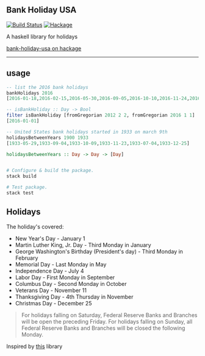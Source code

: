 Bank Holiday USA
---

[![Build Status](https://secure.travis-ci.org/tippenein/BankHoliday.png)](http://travis-ci.org/tippenein/BankHoliday)
[![Hackage](https://img.shields.io/hackage/v/bank-holiday-usa.svg)](http://hackage.haskell.org/package/bank-holiday-usa)

A haskell library for holidays

[bank-holiday-usa on hackage](https://hackage.haskell.org/package/bank-holiday-usa)

----

## usage

```haskell
-- list the 2016 bank holidays
bankHolidays 2016
[2016-01-18,2016-02-15,2016-05-30,2016-09-05,2016-10-10,2016-11-24,2016-01-01,2016-07-04,2016-11-11,2016-12-26]

-- isBankHoliday :: Day -> Bool
filter isBankHoliday [fromGregorian 2012 2 2, fromGregorian 2016 1 1]
[2016-01-01]

-- United States bank holidays started in 1933 on march 9th
holidaysBetweenYears 1900 1933
[1933-05-29,1933-09-04,1933-10-09,1933-11-23,1933-07-04,1933-12-25]

holidaysBetweenYears :: Day -> Day -> [Day]
```

``` sh

# Configure & build the package.
stack build

# Test package.
stack test

```

## Holidays

The holiday's covered:

- New Year's Day - January 1
- Martin Luther King, Jr. Day - Third Monday in January
- George Washington's Birthday (President's day) - Third Monday in February
- Memorial Day - Last Monday in May
- Independence Day - July 4
- Labor Day - First Monday in September
- Columbus Day - Second Monday in October
- Veterans Day - November 11
- Thanksgiving Day - 4th Thursday in November
- Christmas Day - December 25

> For holidays falling on Saturday, Federal Reserve Banks and Branches will be
  open the preceding Friday. For holidays falling on Sunday, all Federal
  Reserve Banks and Branches will be closed the following Monday.

Inspired by [this](https://hackage.haskell.org/package/bank-holidays-england) library

